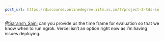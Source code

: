 ```yaml
---
post_url: https://discourse.onlinedegree.iitm.ac.in/t/project-2-tds-solver-discussion-thread/169029/268
---
```

[@Saransh\_Saini](/u/saransh_saini) can you provide us the time frame for evaluation so that we know when to run ngrok. Vercel isn’t an option right now as i’m having issues deploying.